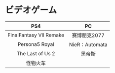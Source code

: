 # ビデオゲーム
PS4  | PC  
 :----: | :----: 
 FinalFantasy VII Remake  | 赛博朋克2077 
 Persona5 Royal  | NieR：Automata 
 The Last of Us 2 | 黑帝斯
  | 怪物火车
